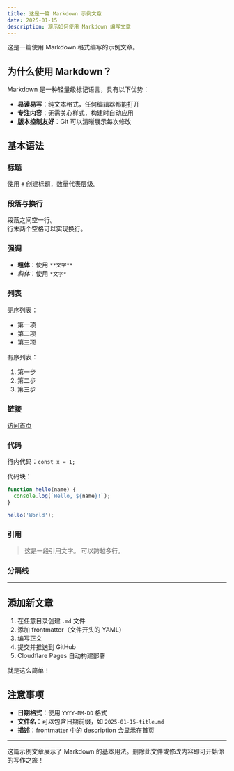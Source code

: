 ```yaml
---
title: 这是一篇 Markdown 示例文章
date: 2025-01-15
description: 演示如何使用 Markdown 编写文章
---
```


这是一篇使用 Markdown 格式编写的示例文章。

## 为什么使用 Markdown？

Markdown 是一种轻量级标记语言，具有以下优势：

- **易读易写**：纯文本格式，任何编辑器都能打开
- **专注内容**：无需关心样式，构建时自动应用
- **版本控制友好**：Git 可以清晰展示每次修改

## 基本语法

### 标题

使用 `#` 创建标题，数量代表层级。

### 段落与换行

段落之间空一行。  
行末两个空格可以实现换行。

### 强调

- **粗体**：使用 `**文字**`
- *斜体*：使用 `*文字*`

### 列表

无序列表：

- 第一项
- 第二项
- 第三项

有序列表：

1. 第一步
2. 第二步
3. 第三步

### 链接

[访问首页](/)

### 代码

行内代码：`const x = 1;`

代码块：

```javascript
function hello(name) {
  console.log(`Hello, ${name}!`);
}

hello('World');
```

### 引用

> 这是一段引用文字。
> 可以跨越多行。

### 分隔线

---

## 添加新文章

1. 在任意目录创建 `.md` 文件
2. 添加 frontmatter（文件开头的 YAML）
3. 编写正文
4. 提交并推送到 GitHub
5. Cloudflare Pages 自动构建部署

就是这么简单！

## 注意事项

- **日期格式**：使用 `YYYY-MM-DD` 格式
- **文件名**：可以包含日期前缀，如 `2025-01-15-title.md`
- **描述**：frontmatter 中的 description 会显示在首页

---

这篇示例文章展示了 Markdown 的基本用法。删除此文件或修改内容即可开始你的写作之旅！

